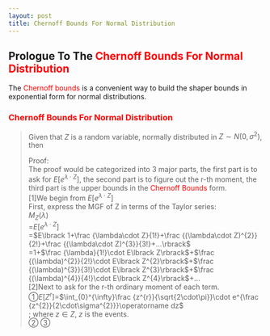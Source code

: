 ```yaml
---
layout: post
title: Chernoff Bounds For Normal Distribution
---
```


## Prologue To The <font color="Red">Chernoff Bounds For Normal Distribution</font>
<p class="message">
The <font color="Red">Chernoff bounds</font> is a convenient way to build the shaper bounds in exponential form for normal distributions.  
</p>

### <font color="Red">Chernoff Bounds For Normal Distribution</font>
>Given that $Z$ is a random variable, normally distributed in $Z\sim N(0,\sigma^2)$, then  
>
>Proof:  
>The proof would be categorized into 3 major parts, the first part is to ask for $E\lbrack e^{\lambda\cdot Z}\rbrack$, the second part is to figure out the r-th moment, the third part is the upper bounds in the <font color="Red">Chernoff Bounds</font> form.  
>[1]We begin from $E\lbrack e^{\lambda\cdot Z}\rbrack$  
>First, express the MGF of Z in terms of the Taylor series:  
>$M_{Z}(\lambda)$  
>=$E\lbrack e^{\lambda\cdot Z}\rbrack$  
>=$E\lbrack 1+\frac {\lambda\cdot Z}{1!}+\frac {(\lambda\cdot Z)^{2}}{2!}+\frac {(\lambda\cdot Z)^{3}}{3!}+...\rbrack$  
>=$1$+$\frac {\lambda}{1!}\cdot E\lbrack Z\rbrack$+$\frac {(\lambda)^{2}}{2!}\cdot E\lbrack Z^{2}\rbrack$+$\frac {(\lambda)^{3}}{3!}\cdot E\lbrack Z^{3}\rbrack$+$\frac {(\lambda)^{4}}{4!}\cdot E\lbrack Z^{4}\rbrack$+...  
[2]Next to ask for the r-th ordinary moment of each term.  
>&#10112;$E\lbrack Z^{r}\rbrack$=$\int_{0}^{\infty}\frac {z^{r}}{\sqrt{2\cdot\pi}}\cdot e^{\frac {z^{2}}{2\cdot\sigma^{2}}}\operatorname dz$  
>; where $z\in Z$, $z$ is the events.  
>&#10113;
>&#10114;

<!-- Γ -->
<!-- \frac{\Gamma(k + n)}{\Gamma(n)} \frac{1}{r^k}  -->
<!-- \mbox{\large$\vert$}\nolimits_0^\infty -->
<!-- \vert_0^\infty -->
<!-- &prime; ′ -->
<!-- &Prime; ″ -->
<!-- \overline{X_n} -->
<!-- \frac{{\overline {X_n}}-\mu}{S/\sqrt n} -->
<!-- \lim_{t\rightarrow\infty} -->
<!-- \begin{array}{l}f'(x)\\f''(x)\\f'''(x)\\f''''(x)\end{array} -->
<!-- \\{Z\vert Z\ge t\\} -->
<!-- E\lbrack Z\rbrack -->
<!-- Var\lbrack Z\rbrack -->
<!-- \left|X\right| absolute value of X-->
<!-- \Leftrightarrow -->

<!-- Notes -->
<!-- <font color="OrangeRed">items, verb, to make it the focus</font> -->
<!-- <font color="Red">KKT</font> -->
<!-- <font color="Red">SMO heuristics</font> -->
<!-- <font color="Red">F</font> distribution -->
<!-- <font color="Red">t</font> distribution -->
<!-- <font color="DeepSkyBlue">suggested item, soft item</font> -->
<!-- <font color="RoyalBlue">old alpha</font> -->
<!-- <font color="Green">new alpha</font> -->

<!-- <font color="DeepPink">positive conclusion, finding</font> -->
<!-- <font color="RosyBrown">negative conclusion, finding</font> -->

<!-- <font color="#00ADAD">policy</font> -->
<!-- <font color="#6100A8">full observable</font> -->
<!-- <font color="#FFAC12">partial observable</font> -->
<!-- <font color="#EB00EB">stochastic</font> -->
<!-- <font color="#8400E6">state transition</font> -->
<!-- <font color="#D600D6">discount factor gamma $\gamma$</font> -->
<!-- <font color="#D600D6">$V(S)$</font> -->
<!-- <font color="#9300FF">immediate reward R(S)</font> -->